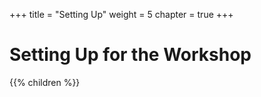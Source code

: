 +++
title = "Setting Up"
weight = 5
chapter = true
+++

# Setting Up for the Workshop

{{% children %}}


